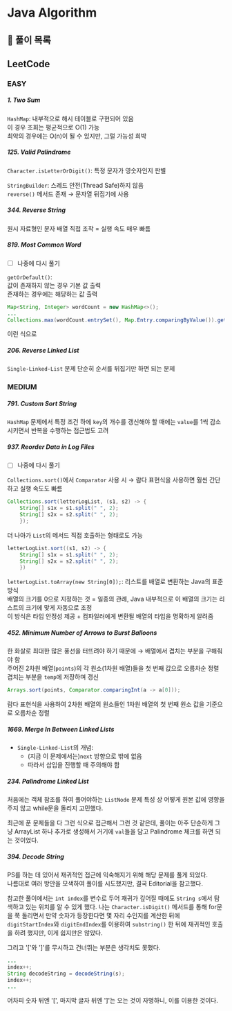# Java Algorithm

## 📝 풀이 목록

## LeetCode

### EASY

##### 1. Two Sum
`HashMap`: 내부적으로 해시 테이블로 구현되어 있음  
이 경우 조회는 평균적으로 O(1) 가능  
최악의 경우에는 O(n)이 될 수 있지만, 그럴 가능성 희박

##### 125. Valid Palindrome
`Character.isLetterOrDigit()`: 특정 문자가 영숫자인지 판별  

`StringBuilder`: 스레드 안전(Thread Safe)하지 않음  
`reverse()` 메서드 존재 → 문자열 뒤집기에 사용

##### 344. Reverse String
원시 자료형인 문자 배열 직접 조작 = 실행 속도 매우 빠름

##### 819. Most Common Word

- [ ] 나중에 다시 풀기  

`getOrDefault()`:  
값이 존재하지 않는 경우 기본 값 출력  
존재하는 경우에는 해당하는 값 출력

```java
Map<String, Integer> wordCount = new HashMap<>();
...
Collections.max(wordCount.entrySet(), Map.Entry.comparingByValue()).getKey();
```
이런 식으로 

##### 206. Reverse Linked List

`Single-Linked-List` 문제
단순히 순서를 뒤집기만 하면 되는 문제

### MEDIUM

##### 791. Custom Sort String

`HashMap` 문제에서 특정 조건 하에 `key`의 개수를 갱신해야 할 때에는 `value`를 1씩 감소시키면서 반복을 수행하는 접근법도 고려

##### 937. Reorder Data in Log Files

- [ ] 나중에 다시 풀기

`Collections.sort()`에서 `Comparator` 사용 시 → 람다 표현식을 사용하면 훨씬 간단하고 실행 속도도 빠름

```java
Collections.sort(letterLogList, (s1, s2) -> {
	String[] s1x = s1.split(" ", 2);
	String[] s2x = s2.split(" ", 2);
    });
```

더 나아가 `List`의 메서드 직접 호출하는 형태로도 가능

```java
letterLogList.sort((s1, s2) -> {
	String[] s1x = s1.split(" ", 2);
	String[] s2x = s2.split(" ", 2);
    })
```

`letterLogList.toArray(new String[0]);`: 리스트를 배열로 변환하는 Java의 표준 방식  
배열의 크기를 0으로 지정하는 것 = 일종의 관례, Java 내부적으로 이 배열의 크기는 리스트의 크기에 맞게 자동으로 조정  
이 방식은 타입 안정성 제공 + 컴파일러에게 변환될 배열의 타입을 명확하게 알려줌

##### 452. Minimum Number of Arrows to Burst Balloons

한 화살로 최대한 많은 풍선을 터뜨려야 하기 때문에 → 배열에서 겹치는 부분을 구해줘야 함  
주어진 2차원 배열(`points`)의 각 원소(1차원 배열)들을 첫 번째 값으로 오름차순 정렬  
겹치는 부분을 `temp`에 저장하며 갱신

```java
Arrays.sort(points, Comparator.comparingInt(a -> a[0]));
```
람다 표현식을 사용하여 2차원 배열의 원소들인 1차원 배열의 첫 번째 원소 값을 기준으로 오름차순 정렬

##### 1669. Merge In Between Linked Lists

- `Single-Linked-List`의 개념:
  - (지금 이 문제에서는)`next` 방향으로 밖에 없음
  - 따라서 삽입을 진행할 때 주의해야 함

##### 234. Palindrome Linked List

처음에는 객체 참조를 하여 풀어야하는 `ListNode` 문제 특성 상 어떻게 원본 값에 영향을 주지 않고 while문을 돌리지 고민했다.

최근에 푼 문제들을 다 그런 식으로 접근해서 그런 것 같은데, 풀이는 아주 단순하게 그냥 ArrayList 하나 추가로 생성해서 거기에 `val`들을 담고 Palindrome 체크를 하면 되는 것이었다.

##### 394. Decode String

PS를 하는 데 있어서 재귀적인 접근에 익숙해지기 위해 해당 문제를 풀게 되었다.  
나름대로 여러 방안을 모색하여 풀이를 시도했지만, 결국 Editorial을 참고했다.  

참고한 풀이에서는 `int index`를 변수로 두어 재귀가 깊어질 때에도 `String s`에서 탐색하고 있는 위치를 알 수 있게 했다. 나는 `Character.isDigit()` 메서드를 통해 for문을 쭉 돌리면서 만약 숫자가 등장한다면 몇 자리 수인지를 계산한 뒤에 `digitStartIndex`와 `digitEndIndex`를 이용하여 `substring()` 한 뒤에 재귀적인 호출을 하려 했지만, 이게 쉽지만은 않았다.  

그리고 '['와 ']'를 무시하고 건너뛰는 부분은 생각치도 못했다.

```java
...
index++;
String decodeString = decodeString(s);
index++;
...
```

어차피 숫자 뒤엔 '[', 마지막 글자 뒤엔 ']'는 오는 것이 자명하니, 이를 이용한 것이다.